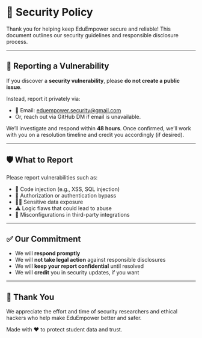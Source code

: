 # 🔐 Security Policy

Thank you for helping keep EduEmpower secure and reliable! This document outlines our security guidelines and responsible disclosure process.

---

## 📢 Reporting a Vulnerability

If you discover a **security vulnerability**, please **do not create a public issue**.

Instead, report it privately via:

- 📧 Email: [eduempower.security@gmail.com](mailto:eduempower.security@gmail.com)
- Or, reach out via GitHub DM if email is unavailable.

We’ll investigate and respond within **48 hours**. Once confirmed, we’ll work with you on a resolution timeline and credit you accordingly (if desired).

---

## 🛡 What to Report

Please report vulnerabilities such as:

- 🧨 Code injection (e.g., XSS, SQL injection)
- 🚫 Authorization or authentication bypass
- 🕵️‍♀️ Sensitive data exposure
- ⚠️ Logic flaws that could lead to abuse
- 🧬 Misconfigurations in third-party integrations

---

## ✅ Our Commitment

- We will **respond promptly**
- We will **not take legal action** against responsible disclosures
- We will **keep your report confidential** until resolved
- We will **credit** you in security updates, if you want

---

## 🙏 Thank You

We appreciate the effort and time of security researchers and ethical hackers who help make EduEmpower better and safer.

Made with ❤️ to protect student data and trust.
